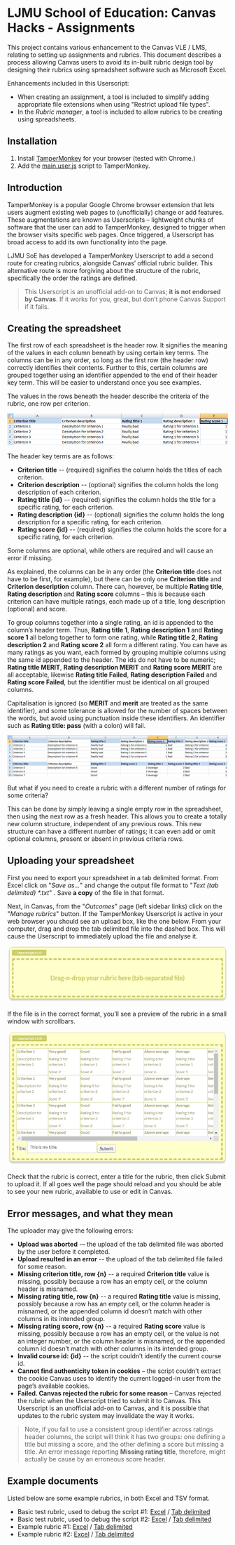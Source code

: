 # LJMU School of Education: Canvas Hacks - Assignments

This project contains various enhancement to the Canvas VLE / LMS, relating to setting up assignments and rubrics. This document describes a process allowing Canvas users to avoid its in-built rubric design tool by designing their rubrics using spreadsheet software such as Microsoft Excel. 

Enhancements included in this Userscript:
* When creating an assignment, a tool is included to simplify adding appropriate file extensions when using "Restrict upload file types".
* In the *Rubric manager*, a tool is included to allow rubrics to be creating using spreadsheets.

## Installation
1. Install [TamperMonkey](http://tamperMonkey.net/) for your browser (tested with Chrome.)
2. Add the [main.user.js](https://raw.githubusercontent.com/LJMUSoE/CanvasHacks/master/Assignments/main.user.js) script to TamperMonkey.

## Introduction

TamperMonkey is a popular Google Chrome browser extension that lets users augment existing web pages to (unofficially) change or add features. These augmentations are known as Userscripts – lightweight chunks of software that the user can add to TamperMonkey, designed to trigger when the browser visits specific web pages. Once triggered, a Userscript has broad access to add its own functionality into the page. 

LJMU SoE has developed a TamperMonkey Userscript to add a second route for creating rubrics, alongside Canvas’ official rubric builder. This alternative route is more forgiving about the structure of the rubric, specifically the order the ratings are defined. 

> This Userscript is an unofficial add-on to Canvas; **it is not endorsed by Canvas**. If it works for you, great, but don’t phone Canvas Support if it fails. 

## Creating the spreadsheet

The first row of each spreadsheet is the header row. It signifies the meaning of the values in each column beneath by using certain key terms. The columns can be in any order, so long as the first row (the header row) correctly identifies their contents. Further to this, certain columns are grouped together using an identifier appended to the end of their header key term. This will be easier to understand once you see examples. 

The values in the rows beneath the header describe the criteria of the rubric, one row per criterion. 

![Basic spreadsheet](./docs/ss01.jpg)

The header key terms are as follows: 
* **Criterion title** -- (required) signifies the column holds the titles of each criterion. 
* **Criterion description** -- (optional) signifies the column holds the long description of each criterion. 
* **Rating title {id}** -- (required) signifies the column holds the title for a specific rating, for each criterion. 
* **Rating description {id}** -- (optional) signifies the column holds the long description for a specific rating, for each criterion. 
* **Rating score {id}** -- (required) signifies the column holds the score for a specific rating, for each criterion. 

Some columns are optional, while others are required and will cause an error if missing. 

As explained, the columns can be in any order (the **Criterion title** does not have to be first, for example), but there can be only one **Criterion title** and **Criterion description** column. There can, however, be multiple **Rating title**, **Rating description** and **Rating score** columns – this is because each criterion can have multiple ratings, each made up of a title, long description (optional) and score. 

To group columns together into a single rating, an id is appended to the column’s header term. Thus, **Rating title 1**, **Rating description 1** and **Rating score 1** all belong together to form one rating, while **Rating title 2**, **Rating description 2** and **Rating score 2** all form a different rating. You can have as many ratings as you want, each formed by grouping multiple columns using the same id appended to the header. The ids do not have to be numeric; **Rating title MERIT**, **Rating description MERIT** and **Rating score MERIT** are all acceptable, likewise **Rating title Failed**, **Rating description Failed** and **Rating score Failed**, but the identifier must be identical on all grouped columns. 

Capitalisation is ignored (so **MERIT** and **merit** are treated as the same identifier), and some tolerance is allowed for the number of spaces between the words, but avoid using punctuation inside these identifiers. An identifier such as **Rating title: pass** (with a colon) will fail. 

![Basic spreadsheet](./docs/ss02.jpg)

But what if you need to create a rubric with a different number of ratings for some criteria?  

This can be done by simply leaving a single empty row in the spreadsheet, then using the next row as a fresh header. This allows you to create a totally new column structure, independent of any previous rows. This new structure can have a different number of ratings; it can even add or omit optional columns, present or absent in previous criteria rows. 

## Uploading your spreadsheet 

First you need to export your spreadsheet in a tab delimited format. From Excel click on "*Save as...*" and change the output file format to "*Text (tab delimited) \*.txt*" . Save **a copy** of the file in that format. 

Next, in Canvas, from the "*Outcomes*" page (left sidebar links) click on the "*Manage rubrics*" button. If the TamperMonkey Userscript is active in your web browser you should see an upload box, like the one below. From your computer, drag and drop the tab delimited file into the dashed box. This will cause the Userscript to immediately upload the file and analyse it. 

![Basic spreadsheet](./docs/ss03.jpg)

If the file is in the correct format, you’ll see a preview of the rubric in a small window with scrollbars.

![Basic spreadsheet](./docs/ss04.jpg)

Check that the rubric is correct, enter a title for the rubric, then click Submit to upload it. If all goes well the page should reload and you should be able to see your new rubric, available to use or edit in Canvas. 

## Error messages, and what they mean 

The uploader may give the following errors: 

* **Upload was aborted** -– the upload of the tab delimited file was aborted by the user before it completed. 
* **Upload resulted in an error** -- the upload of the tab delimited file failed for some reason. 
* **Missing criterion title, row {n}** -- a required **Criterion title** value is missing, possibly because a row has an empty cell, or the column header is misnamed. 
* **Missing rating title, row {n}** -- a required **Rating title** value is missing, possibly because a row has an empty cell, or the column header is misnamed, or the appended column id doesn’t match with other columns in its intended group. 
* **Missing rating score, row {n}** -- a required **Rating score** value is missing, possibly because a row has an empty cell, or the value is not an integer number, or the column header is misnamed, or the appended column id doesn’t match with other columns in its intended group. 
* **Invalid course id: {id}** -- the script couldn’t identify the current course id. 
* **Cannot find authenticity token in cookies** – the script couldn’t extract the cookie Canvas uses to identify the current logged-in user from the page’s available cookies. 
* **Failed. Canvas rejected the rubric for some reason** – Canvas rejected the rubric when the Userscript tried to submit it to Canvas. This Userscript is an unofficial add-on to Canvas, and it is possible that updates to the rubric system may invalidate the way it works. 

> Note, if you fail to use a consistent group identifier across ratings header columns, the script will think it has two groups: one defining a title but missing a score, and the other defining a score but missing a title. An error message reporting **Missing rating title**, therefore, might actually be cause by an erroneous score header.

## Example documents

Listed below are some example rubrics, in both Excel and TSV format.

* Basic test rubric, used to debug the script #1: [Excel](https://raw.githubusercontent.com/LJMUSoE/CanvasHacks/master/Assignments/docs/Rubric%20LJMU%2001.xlsx) / [Tab delimited](https://raw.githubusercontent.com/LJMUSoE/CanvasHacks/master/Assignments/docs/Rubric%20LJMU%2001.txt)
* Basic test rubric, used to debug the script #2: [Excel](https://raw.githubusercontent.com/LJMUSoE/CanvasHacks/master/Assignments/docs/Rubric%20LJMU%2002.xlsx) / [Tab delimited](https://raw.githubusercontent.com/LJMUSoE/CanvasHacks/master/Assignments/docs/Rubric%20LJMU%2002.txt)
* Example rubric #1: [Excel](https://raw.githubusercontent.com/LJMUSoE/CanvasHacks/master/Assignments/docs/Rubric%20LJMU%2003.xlsx) / [Tab delimited](https://raw.githubusercontent.com/LJMUSoE/CanvasHacks/master/Assignments/docs/Rubric%20LJMU%2003.txt)
* Example rubric #2: [Excel](https://raw.githubusercontent.com/LJMUSoE/CanvasHacks/master/Assignments/docs/Rubric%20LJMU%2004.xlsx) / [Tab delimited](https://raw.githubusercontent.com/LJMUSoE/CanvasHacks/master/Assignments/docs/Rubric%20LJMU%2004.txt)

